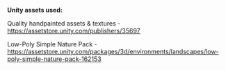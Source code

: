 **Unity assets used:**

Quality handpainted assets & textures - https://assetstore.unity.com/publishers/35697

Low-Poly Simple Nature Pack - https://assetstore.unity.com/packages/3d/environments/landscapes/low-poly-simple-nature-pack-162153
